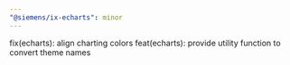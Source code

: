 ```yaml
---
"@siemens/ix-echarts": minor
---
```


fix(echarts): align charting colors
feat(echarts): provide utility function to convert theme names
